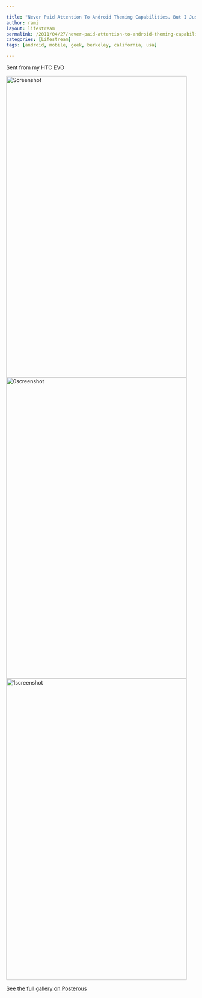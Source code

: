 ```yaml
---

title: "Never Paid Attention To Android Theming Capabilities. But I Just Made This. What Do You Think?"
author: rami
layout: lifestream 
permalink: /2011/04/27/never-paid-attention-to-android-theming-capabilities
categories: [Lifestream]
tags: [android, mobile, geek, berkeley, california, usa]

---
```


Sent from my HTC EVO

<div class='p_embed p_image_embed'>
  <img alt="Screenshot" height="800" src="http://getfile2.posterous.com/getfile/files.posterous.com/rtaibah/Nq1tNQAaiXVGN3S1afyz1Iq3UnIQF2huBjKLSC9N9JVw8TyURGSRg7xH935t/ScreenShot" width="480" /><br /> <img alt="0screenshot" height="800" src="http://getfile5.posterous.com/getfile/files.posterous.com/rtaibah/fDJcmNBN0k9maXLmT9furRfkKXZroBBFHjU1C0caqd5D5Yu6PLOzSJjCTZQc/0ScreenShot" width="480" /><br /> <img alt="1screenshot" height="800" src="http://getfile8.posterous.com/getfile/files.posterous.com/rtaibah/bPo3z2nGcHoWiaFGSLbEbndqd7q9UF2WcbxxP4LGVKBMbB1mTDRNimvItG5E/1ScreenShot" width="480" /></p> 
  
  <div class='p_see_full_gallery'>
    <a href="http://blog.ramitaibah.com/never-paid-attention-to-android-theming-capab">See the full gallery on Posterous</a>
  </div>
</div>
